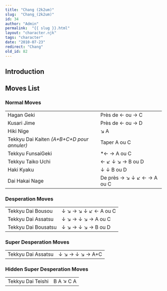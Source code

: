 ```yaml
---
title: "Chang (2k2um)"
slug:  "Chang_(2k2um)"
id: 34
author: "Admin"
permalink:  "{{ slug }}.html"
layout: "character.njk"
tags: "character"
date: "2010-07-23"
redirect: "Chang"
old_id: 82
---
```


## Introduction

## Moves List

### Normal Moves

|                                            |                            |
|--------------------------------------------|----------------------------|
| Hagan Geki                                 | Près de ← ou → C           |
| Kusari Jime                                | Près de ← ou → D           |
| Hiki Nige                                  | ↘ A                        |
| Tekkyu Dai Kaiten *(A+B+C+D pour annuler)* | Taper A ou C               |
| Tekkyu FunsaiGeki                          | \*← → A ou C               |
| Tekkyu Taiko Uchi                          | ← ↙ ↓ ↘ → B ou D           |
| Haki Kyaku                                 | ↓ ↓ B ou D                 |
| Dai Hakai Nage                             | De près → ↘ ↓ ↙ ← → A ou C |

### Desperation Moves

|                     |                      |
|---------------------|----------------------|
| Tekkyu Dai Bousou   | ↓ ↘ → ↘ ↓ ↙ ← A ou C |
| Tekkyu Dai Assatsu  | ↓ ↘ → ↓ ↘ → A ou C   |
| Tekkyu Dai Bousatsu | ↓ ↘ → ↓ ↘ → B ou D   |

### Super Desperation Moves

|                    |                 |
|--------------------|-----------------|
| Tekkyu Dai Assatsu | ↓ ↘ → ↓ ↘ → A+C |

### Hidden Super Desperation Moves

|                   |           |
|-------------------|-----------|
| Tekkyu Dai Teishi | B A ↘ C A |
